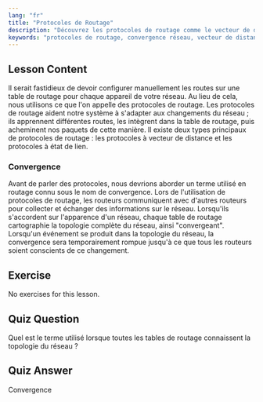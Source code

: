 ```yaml
---
lang: "fr"
title: "Protocoles de Routage"
description: "Découvrez les protocoles de routage comme le vecteur de distance et l'état de lien. Comprenez la convergence du réseau et comment les routeurs s'adaptent aux changements. Commencez votre parcours de mise en réseau Linux !"
keywords: "protocoles de routage, convergence réseau, vecteur de distance, état de lien, mise en réseau Linux, guide du débutant, tutoriel réseau"
---
```


## Lesson Content

Il serait fastidieux de devoir configurer manuellement les routes sur une table de routage pour chaque appareil de votre réseau. Au lieu de cela, nous utilisons ce que l'on appelle des protocoles de routage. Les protocoles de routage aident notre système à s'adapter aux changements du réseau ; ils apprennent différentes routes, les intègrent dans la table de routage, puis acheminent nos paquets de cette manière. Il existe deux types principaux de protocoles de routage : les protocoles à vecteur de distance et les protocoles à état de lien.

### Convergence

Avant de parler des protocoles, nous devrions aborder un terme utilisé en routage connu sous le nom de convergence. Lors de l'utilisation de protocoles de routage, les routeurs communiquent avec d'autres routeurs pour collecter et échanger des informations sur le réseau. Lorsqu'ils s'accordent sur l'apparence d'un réseau, chaque table de routage cartographie la topologie complète du réseau, ainsi "convergeant". Lorsqu'un événement se produit dans la topologie du réseau, la convergence sera temporairement rompue jusqu'à ce que tous les routeurs soient conscients de ce changement.

## Exercise

No exercises for this lesson.

## Quiz Question

Quel est le terme utilisé lorsque toutes les tables de routage connaissent la topologie du réseau ?

## Quiz Answer

Convergence
